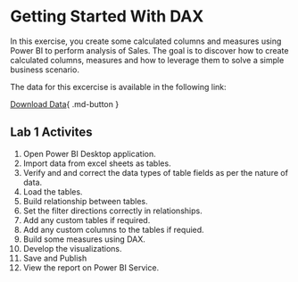 # Getting Started With DAX

In this exercise, you create some calculated columns and measures using Power BI to perform analysis of Sales.
The goal is to discover how to create calculated columns, measures and how to leverage them to solve a simple business scenario.

The data for this excercise is available in the following link:

[Download Data](files/lab1_data.xlsx){ .md-button }

## Lab 1 Activites



1. Open Power BI Desktop application.
2. Import data from excel sheets as tables.
3. Verify and and correct the data types of table fields as per the nature of data.
4. Load the tables.
5. Build relationship between tables.
6. Set the filter directions correctly in relationships.
7. Add any custom tables if required.
8. Add any custom columns to the tables if requied.
9. Build some measures using DAX.
10. Develop the visualizations.
11. Save and Publish
12. View the report on Power BI Service.


